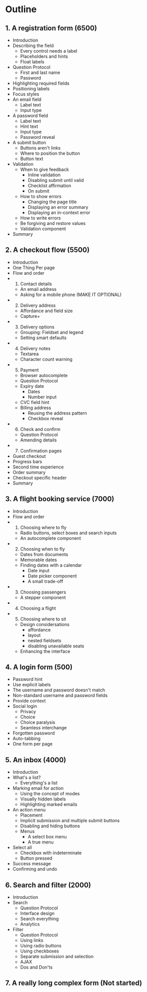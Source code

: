 # Outline

## 1. A registration form (6500)

- Introduction
- Describing the field
	- Every control needs a label
	- Placeholders and hints
	- Float labels
- Question Protocol
	- First and last name
	- Password
- Highlighting required fields
- Positioning labels
- Focus styles
- An email field
	- Label text
	- Input type
- A password field
	- Label text
	- Hint text
	- Input type
	- Password reveal
- A submit button
	- Buttons aren't links
	- Where to position the button
	- Button text
- Validation
	- When to give feedback
		- Inline validation
		- Disabling submit until valid
		- Checklist affirmation
		- On submit
	- How to show errors
		- Changing the page title
		- Displaying an error summary
		- Displaying an in-context error
	- How to write errors
	- Be forgiving and restore values
	- Validation component
- Summary

## 2. A checkout flow (5500)

- Introduction
- One Thing Per page
- Flow and order
- 1. Contact details
	- An email address
	- Asking for a mobile phone (MAKE IT OPTIONAL)
- 2. Delivery address
	- Affordance and field size
	- Capture+
- 3. Delivery options
	- Grouping: Fieldset and legend
	- Setting smart defaults
- 4. Delivery notes
	- Textarea
	- Character count warning
- 5. Payment
	- Browser autocomplete
	- Question Protocol
	- Expiry date
		- Dates
		- Number input
	- CVC field hint
	- Billing address
		- Reusing the address pattern
		- Checkbox reveal
- 6. Check and confirm
	- Question Protocol
	- Amending details
- 7. Confirmation pages
- Guest checkout
- Progress bars
- Second time experience
- Order summary
- Checkout specific header
- Summary

## 3. A flight booking service (7000)

- Introduction
- Flow and order
- 1. Choosing where to fly
	- Radio buttons, select boxes and search inputs
	- An autocomplete component
- 2. Choosing when to fly
	- Dates from documents
	- Memorable dates
	- Finding dates with a calendar
		- Date input
		- Date picker component
		- A small trade-off
- 3. Choosing passengers
	- A stepper component
- 4. Choosing a flight
- 5. Choosing where to sit
	- Design considersations
		- affordance
		- layout
		- nested fieldsets
		- disabling unavailable seats
	- Enhancing the interface

## 4. A login form (500)

- Password hint
- Use explicit labels
- The username and password doesn't match
- Non-standard username and password fields
- Provide context
- Social login
	- Privacy
	- Choice
	- Choice paralysis
	- Seamless interchange
- Forgotten password
- Auto-tabbing
- One form per page

## 5. An inbox (4000)

- Introduction
- What's a list?
	- Everything's a list
- Marking email for action
	- Using the concept of modes
	- Visually hidden labels
	- Highlighting marked emails
- An action menu
	- Placement
	- Implicit submission and multiple submit buttons
	- Disabling and hiding buttons
	- Menus
		- A select box menu
		- A true menu
- Select all
	- Checkbox with indeterminate
	- Button pressed
- Success message
- Confirming and undo

## 6. Search and filter (2000)

- Introduction
- Search
	- Question Protocol
	- Interface design
	- Search everything
	- Analytics
- Filter
	- Question Protocol
	- Using links
	- Using radio buttons
	- Using checkboxes
	- Separate submission and selection
	- AJAX
	- Dos and Don'ts

## 7. A really long complex form (Not started)
